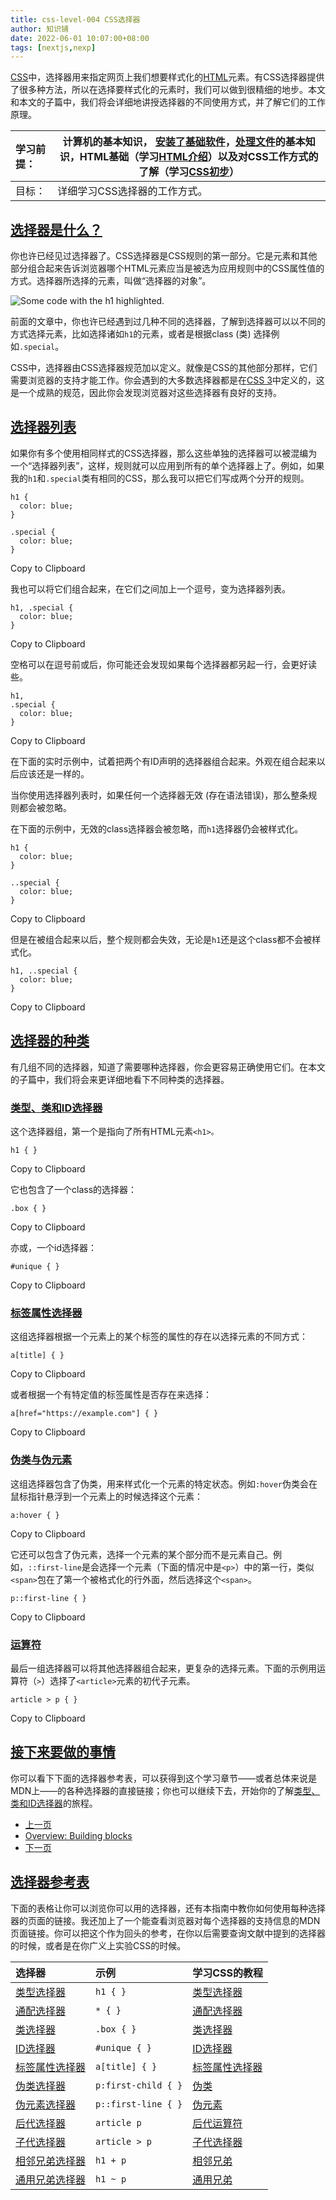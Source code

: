 ```yaml
---
title: css-level-004 CSS选择器
author: 知识铺
date: 2022-06-01 10:07:00+08:00
tags: [nextjs,nexp]
---
```


[CSS](https://developer.mozilla.org/zh-CN/docs/Glossary/CSS)中，选择器用来指定网页上我们想要样式化的[HTML](https://developer.mozilla.org/zh-CN/docs/Glossary/HTML)元素。有CSS选择器提供了很多种方法，所以在选择要样式化的元素时，我们可以做到很精细的地步。本文和本文的子篇中，我们将会详细地讲授选择器的不同使用方式，并了解它们的工作原理。

| 学习前提： | 计算机的基本知识， [安装了基础软件](https://developer.mozilla.org/zh-CN/Learn/Getting_started_with_the_web/Installing_basic_software)，[处理文件](https://developer.mozilla.org/zh-CN/Learn/Getting_started_with_the_web/Dealing_with_files)的基本知识，HTML基础（学习[HTML介绍](https://developer.mozilla.org/zh-CN/docs/Learn/HTML/Introduction_to_HTML)）以及对CSS工作方式的了解（学习[CSS初步](https://developer.mozilla.org/zh-CN/docs/Learn/CSS/First_steps)） |
| :--------- | ------------------------------------------------------------ |
| 目标：     | 详细学习CSS选择器的工作方式。                                |

## [选择器是什么？](https://developer.mozilla.org/zh-CN/docs/Learn/CSS/Building_blocks/Selectors#选择器是什么？)

你也许已经见过选择器了。CSS选择器是CSS规则的第一部分。它是元素和其他部分组合起来告诉浏览器哪个HTML元素应当是被选为应用规则中的CSS属性值的方式。选择器所选择的元素，叫做“选择器的对象”。

![Some code with the h1 highlighted.](https://cdn.jsdelivr.net/gh/zshipu/images/202206041337648.png)

前面的文章中，你也许已经遇到过几种不同的选择器，了解到选择器可以以不同的方式选择元素，比如选择诸如`h1`的元素，或者是根据class (类) 选择例如`.special`。

CSS中，选择器由CSS选择器规范加以定义。就像是CSS的其他部分那样，它们需要浏览器的支持才能工作。你会遇到的大多数选择器都是在[CSS 3](https://www.w3.org/TR/selectors-3/)中定义的，这是一个成熟的规范，因此你会发现浏览器对这些选择器有良好的支持。

## [选择器列表](https://developer.mozilla.org/zh-CN/docs/Learn/CSS/Building_blocks/Selectors#选择器列表)

如果你有多个使用相同样式的CSS选择器，那么这些单独的选择器可以被混编为一个“选择器列表”，这样，规则就可以应用到所有的单个选择器上了。例如，如果我的`h1`和`.special`类有相同的CSS，那么我可以把它们写成两个分开的规则。

```
h1 {
  color: blue;
}

.special {
  color: blue;
} 
```

Copy to Clipboard

我也可以将它们组合起来，在它们之间加上一个逗号，变为选择器列表。

```
h1, .special {
  color: blue;
} 
```

Copy to Clipboard

空格可以在逗号前或后，你可能还会发现如果每个选择器都另起一行，会更好读些。

```
h1,
.special {
  color: blue;
} 
```

Copy to Clipboard

在下面的实时示例中，试着把两个有ID声明的选择器组合起来。外观在组合起来以后应该还是一样的。

 

当你使用选择器列表时，如果任何一个选择器无效 (存在语法错误)，那么整条规则都会被忽略。

在下面的示例中，无效的class选择器会被忽略，而`h1`选择器仍会被样式化。

```
h1 {
  color: blue;
}

..special {
  color: blue;
} 
```

Copy to Clipboard

但是在被组合起来以后，整个规则都会失效，无论是`h1`还是这个class都不会被样式化。

```
h1, ..special {
  color: blue;
} 
```

Copy to Clipboard

## [选择器的种类](https://developer.mozilla.org/zh-CN/docs/Learn/CSS/Building_blocks/Selectors#选择器的种类)

有几组不同的选择器，知道了需要哪种选择器，你会更容易正确使用它们。在本文的子篇中，我们将会来更详细地看下不同种类的选择器。

### [类型、类和ID选择器](https://developer.mozilla.org/zh-CN/docs/Learn/CSS/Building_blocks/Selectors#类型、类和id选择器)

这个选择器组，第一个是指向了所有HTML元素`<h1>。`

```
h1 { }
```

Copy to Clipboard

它也包含了一个class的选择器：

```
.box { }
```

Copy to Clipboard

亦或，一个id选择器：

```
#unique { }
```

Copy to Clipboard

### [标签属性选择器](https://developer.mozilla.org/zh-CN/docs/Learn/CSS/Building_blocks/Selectors#标签属性选择器)

这组选择器根据一个元素上的某个标签的属性的存在以选择元素的不同方式：

```
a[title] { }
```

Copy to Clipboard

或者根据一个有特定值的标签属性是否存在来选择：

```
a[href="https://example.com"] { }
```

Copy to Clipboard

### [伪类与伪元素](https://developer.mozilla.org/zh-CN/docs/Learn/CSS/Building_blocks/Selectors#伪类与伪元素)

这组选择器包含了伪类，用来样式化一个元素的特定状态。例如`:hover`伪类会在鼠标指针悬浮到一个元素上的时候选择这个元素：

```
a:hover { }
```

Copy to Clipboard

它还可以包含了伪元素，选择一个元素的某个部分而不是元素自己。例如，`::first-line`是会选择一个元素（下面的情况中是`<p>`）中的第一行，类似`<span>`包在了第一个被格式化的行外面，然后选择这个`<span>`。

```
p::first-line { }
```

Copy to Clipboard

### [运算符](https://developer.mozilla.org/zh-CN/docs/Learn/CSS/Building_blocks/Selectors#运算符)

最后一组选择器可以将其他选择器组合起来，更复杂的选择元素。下面的示例用运算符（`>`）选择了`<article>`元素的初代子元素。

```
article > p { }
```

Copy to Clipboard

## [接下来要做的事情](https://developer.mozilla.org/zh-CN/docs/Learn/CSS/Building_blocks/Selectors#接下来要做的事情)

你可以看下下面的选择器参考表，可以获得到这个学习章节——或者总体来说是MDN上——的各种选择器的直接链接；你也可以继续下去，开始你的了解[类型、类和ID选择器](https://developer.mozilla.org/zh-CN/docs/Learn/CSS/Building_blocks/Selectors/Type_Class_and_ID_Selectors)的旅程。



- [上一页](https://developer.mozilla.org/zh-CN/docs/Learn/CSS/Building_blocks/Cascade_and_inheritance)
- [Overview: Building blocks](https://developer.mozilla.org/zh-CN/docs/Learn/CSS/Building_blocks)
- [下一页](https://developer.mozilla.org/zh-CN/docs/Learn/CSS/Building_blocks/Selectors/Type_Class_and_ID_Selectors)



## [选择器参考表](https://developer.mozilla.org/zh-CN/docs/Learn/CSS/Building_blocks/Selectors#选择器参考表)

下面的表格让你可以浏览你可以用的选择器，还有本指南中教你如何使用每种选择器的页面的链接。我还加上了一个能查看浏览器对每个选择器的支持信息的MDN页面链接。你可以把这个作为回头的参考，在你以后需要查询文献中提到的选择器的时候，或者是在你广义上实验CSS的时候。

| 选择器                                                       | 示例                | 学习CSS的教程                                                |
| :----------------------------------------------------------- | :------------------ | :----------------------------------------------------------- |
| [类型选择器](https://developer.mozilla.org/zh-CN/docs/Web/CSS/Type_selectors) | `h1 { }`            | [类型选择器](https://developer.mozilla.org/zh-CN/docs/user:chrisdavidmills/CSS_Learn/CSS_Selectors/Type_Class_and_ID_Selectors#Type_selectors) |
| [通配选择器](https://developer.mozilla.org/zh-CN/docs/Web/CSS/Universal_selectors) | `* { }`             | [通配选择器](https://developer.mozilla.org/zh-CN/docs/user:chrisdavidmills/CSS_Learn/CSS_Selectors/Type_Class_and_ID_Selectors#The_universal_selector) |
| [类选择器](https://developer.mozilla.org/zh-CN/docs/Web/CSS/Class_selectors) | `.box { }`          | [类选择器](https://developer.mozilla.org/zh-CN/docs/user:chrisdavidmills/CSS_Learn/CSS_Selectors/Type_Class_and_ID_Selectors#Class_selectors) |
| [ID选择器](https://developer.mozilla.org/zh-CN/docs/Web/CSS/ID_selectors) | `#unique { }`       | [ID选择器](https://developer.mozilla.org/zh-CN/docs/user:chrisdavidmills/CSS_Learn/CSS_Selectors/Type_Class_and_ID_Selectors#ID_Selectors) |
| [标签属性选择器](https://developer.mozilla.org/zh-CN/docs/Web/CSS/Attribute_selectors) | `a[title] { }`      | [标签属性选择器](https://developer.mozilla.org/zh-CN/docs/User:chrisdavidmills/CSS_Learn/CSS_Selectors/Attribute_selectors) |
| [伪类选择器](https://developer.mozilla.org/zh-CN/docs/Web/CSS/Pseudo-classes) | `p:first-child { }` | [伪类](https://developer.mozilla.org/zh-CN/docs/User:chrisdavidmills/CSS_Learn/CSS_Selectors/Pseuso-classes_and_Pseudo-elements#What_is_a_pseudo-class) |
| [伪元素选择器](https://developer.mozilla.org/zh-CN/docs/Web/CSS/Pseudo-elements) | `p::first-line { }` | [伪元素](https://developer.mozilla.org/zh-CN/docs/User:chrisdavidmills/CSS_Learn/CSS_Selectors/Pseuso-classes_and_Pseudo-elements#What_is_a_pseudo-element) |
| [后代选择器](https://developer.mozilla.org/zh-CN/docs/Web/CSS/Descendant_combinator) | `article p`         | [后代运算符](https://developer.mozilla.org/zh-CN/docs/User:chrisdavidmills/CSS_Learn/CSS_Selectors/Combinators#Descendant_Selector) |
| [子代选择器](https://developer.mozilla.org/zh-CN/docs/Web/CSS/Child_combinator) | `article > p`       | [子代选择器](https://developer.mozilla.org/zh-CN/docs/User:chrisdavidmills/CSS_Learn/CSS_Selectors/Combinators#Child_combinator) |
| [相邻兄弟选择器](https://developer.mozilla.org/zh-CN/docs/Web/CSS/Adjacent_sibling_combinator) | `h1 + p`            | [相邻兄弟](https://developer.mozilla.org/zh-CN/docs/User:chrisdavidmills/CSS_Learn/CSS_Selectors/Combinators#Adjacent_sibling) |
| [通用兄弟选择器](https://developer.mozilla.org/zh-CN/docs/Web/CSS/General_sibling_combinator) | `h1 ~ p`            | [通用兄弟](https://developer.mozilla.org/zh-CN/docs/User:chrisdavidmills/CSS_Learn/CSS_Selectors/Combinators#General_sibling) |

